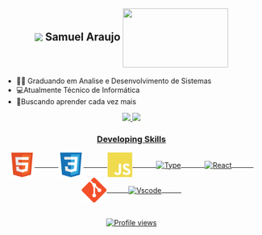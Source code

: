 <h2 align="center"><img src="https://raw.githubusercontent.com/kaueMarques/kaueMarques/master/hi.gif" height="30px"> Samuel Araujo <img src= "https://github.com/samuelsam8/samuelsam8/blob/main/dormrm.gif" align="center" width="209 " height="117"/> </img> </h2> 
  

* 👨‍🎓 Graduando em Analise e Desenvolvimento de Sistemas
* 💻Atualmente Técnico de Informática
* 📙Buscando aprender cada vez mais
   
     
<div align="center">
  <a href="https://github.com/samuelsam8">
  <img height="180em" src="https://github-readme-stats.vercel.app/api?username=samuelsam8&show_icons=true&theme=dark&include_all_commits=true&count_private=true"/>
  <img height="180em" src="https://github-readme-stats.vercel.app/api/top-langs/?username=samuelsam8&layout=compact&langs_count=7&theme=radical"/>
</div>

### <p align="center" > Developing Skills <br> 
     
<div align="center" >
   <img align="center" alt="HTML" height="50" width="50" src="https://raw.githubusercontent.com/devicons/devicon/master/icons/html5/html5-original.svg">
  &nbsp;&nbsp;&nbsp;&nbsp;&nbsp;&nbsp;&nbsp;&nbsp;&nbsp;&nbsp;
   <img align="center" alt="CSS" height="50" width="50" src="https://raw.githubusercontent.com/devicons/devicon/master/icons/css3/css3-original.svg">
  &nbsp;&nbsp;&nbsp;&nbsp;&nbsp;&nbsp;&nbsp;&nbsp;&nbsp;&nbsp;
   <img align="center" alt="Js" height="50" width="50" src="https://raw.githubusercontent.com/devicons/devicon/master/icons/javascript/javascript-plain.svg">
  &nbsp;&nbsp;&nbsp;&nbsp;&nbsp;&nbsp;&nbsp;&nbsp;&nbsp;&nbsp;
    <img align="center" alt="Type" height="50" width="50" src="https://cdn.jsdelivr.net/gh/devicons/devicon/icons/typescript/typescript-original.svg">
  &nbsp;&nbsp;&nbsp;&nbsp;&nbsp;&nbsp;&nbsp;&nbsp;&nbsp;&nbsp;
     <img align="center" alt="React" height="50" width="50" src="https://cdn.jsdelivr.net/gh/devicons/devicon/icons/react/react-original-wordmark.svg">
  &nbsp;&nbsp;&nbsp;&nbsp;&nbsp;&nbsp;&nbsp;&nbsp;&nbsp;&nbsp; 
  <img align="center" alt="Git" height="50" width="50" src="https://raw.githubusercontent.com/devicons/devicon/master/icons/git/git-original.svg">
  &nbsp;&nbsp;&nbsp;&nbsp;&nbsp;&nbsp;&nbsp;&nbsp;&nbsp;
    <img align="center" alt="Vscode" height="50" width="50" src="https://cdn.jsdelivr.net/gh/devicons/devicon/icons/vscode/vscode-original.svg">
  &nbsp;&nbsp;&nbsp;&nbsp;&nbsp;&nbsp;&nbsp;&nbsp;&nbsp; 
</div>
<br>
<p align="center"> <img src="https://komarev.com/ghpvc/?username=samuelsam8&color=blue&style=plastic" alt="Profile views" /> </p>
